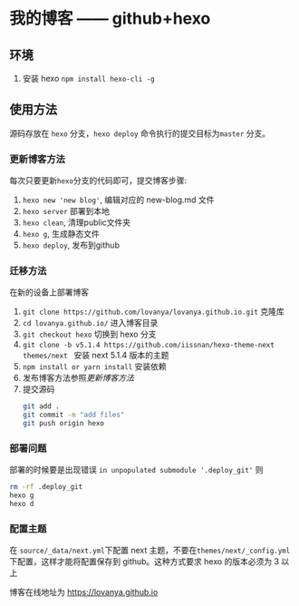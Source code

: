 
# 我的博客 —— github+hexo

## 环境
1. 安装 hexo 
   `npm install hexo-cli -g`

## 使用方法

源码存放在 `hexo` 分支，`hexo deploy` 命令执行的提交目标为`master` 分支。

### 更新博客方法

每次只要更新`hexo`分支的代码即可，提交博客步骤:

1. `hexo new 'new blog'`, 编辑对应的 new-blog.md 文件  
2. `hexo server`  部署到本地
3. `hexo clean`, 清理public文件夹  
4. `hexo g`, 生成静态文件  
5. `hexo deploy`, 发布到github

### 迁移方法

在新的设备上部署博客

1. `git clone https://github.com/lovanya/lovanya.github.io.git` 克隆库
2. `cd lovanya.github.io/` 进入博客目录
3. `git checkout hexo` 切换到 hexo 分支
4. `git clone -b v5.1.4 https://github.com/iissnan/hexo-theme-next themes/next
` 安装 next 5.1.4 版本的主题
5. `npm install or yarn install` 安装依赖
6. 发布博客方法参照*更新博客方法*  
7. 提交源码
    ``` bash
    git add .
    git commit -m "add files"
    git push origin hexo
    ```

### 部署问题

部署的时候要是出现错误 `in unpopulated submodule '.deploy_git'` 则

```bash
rm -rf .deploy_git
hexo g
hexo d
```

### 配置主题

在 `source/_data/next.yml`下配置 next 主题，不要在`themes/next/_config.yml` 下配置，这样才能将配置保存到 github。这种方式要求 hexo 的版本必须为 3 以上

博客在线地址为 https://lovanya.github.io
